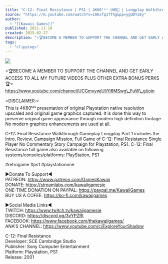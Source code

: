```yaml
---
title: "C-12: Final Resistance | PS1 | 4K60ᶠᵖˢ UHD🔴 | Longplay Walkthrough Playthrough Full Movie Game"
source: "https://m.youtube.com/watch?v=iAKxfq1fThg&pp=ygUDYzEy"
author:
  - "[[Kawaii Games]]"
published: 2021-11-18
created: 2025-02-27
description: "⭐🏆BECOME A MEMBER TO SUPPORT THE CHANNEL AND GET EARLY ACCESS TO ALL MY FUTURE VIDEOS PLUS OTHER EXTRA BONUS PERKS🏆⭐https://www.youtube.com/channel/UCGmvywjUliYi6MSwg_FuW_g/join⭐DISCLAIMER:⭐This"
tags:
  - "clippings"
---
```

![](https://www.youtube.com/watch?v=iAKxfq1fThg)  

⭐🏆BECOME A MEMBER TO SUPPORT THE CHANNEL AND GET EARLY ACCESS TO ALL MY FUTURE VIDEOS PLUS OTHER EXTRA BONUS PERKS🏆⭐  
https://www.youtube.com/channel/UCGmvywjUliYi6MSwg\_FuW\_g/join  
  
⭐DISCLAIMER:⭐  
This is 4K60ᶠᵖˢ presentation of original Playstation native resolution upscaled and original game graphics captured. It is done this way to preserve original game appearance through modern high definition footage. No modern graphics enhancements are used at all.  
  
C-12: Final Resistance Walkthrough Gameplay Longplay Part 1 includes the Intro, Review, Campaign Mission, Full Game of C-12: Final Resistance Single Player No Commentary Story Campaign for Playstation, PS1. C-12: Final Resistance full game also available on following systems/consoles/platforms: PlayStation, PS1  
  
#retrogame #ps1 #playstationone  
  
►Donate To Support◄  
PATREON: https://www.patreon.com/GamesKawaii  
DONATE: https://streamlabs.com/kawaiigamesie  
ONE-TIME DONATION ON PAYPAL: https://paypal.me/KawaiiGames  
BUY US A COFEE: https://ko-fi.com/kawaiigames  
  
►Social Media Links◄  
TWITCH: https://www.twitch.tv/kawaiigamesie  
DISCORD: https://discord.gg/3vYPZRt  
FACEBOOK: https://www.facebook.com/thekawaiigames/  
ANA'S CHANNEL: https://www.youtube.com/c/ExploreYourShadow  
  
C-12: Final Resistance  
Developer: SCE Cambridge Studio  
Publisher: Sony Computer Entertainment  
Platform: Playstation, PS1  
Release: 2001